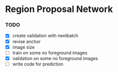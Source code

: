# Region Proposal Network
### TODO
- [x] create validation with nextbatch
- [x] revise anchor
- [x] image size
- [ ] train on some no foreground images
- [x] validation on some no foreground images
- [ ] write code for prediction
